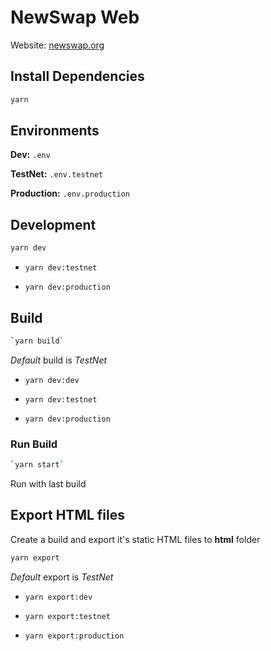 # NewSwap Web

Website: [newswap.org](https://newswap.org/)

## Install Dependencies

```bash
yarn
```

## Environments 

**Dev:** `.env`

**TestNet:** `.env.testnet`

**Production:** `.env.production`

## Development 

```bash
yarn dev
```

- `yarn dev:testnet`

- `yarn dev:production`

## Build

```bash
`yarn build`
```
*Default* build is *TestNet*

- `yarn dev:dev`

- `yarn dev:testnet`

- `yarn dev:production`

### Run Build

```bash
`yarn start`
```

Run with last build

## Export HTML files

Create a build and export it's static HTML files to **html** folder

```bash
yarn export
```

*Default* export is *TestNet*

- `yarn export:dev`

- `yarn export:testnet`

- `yarn export:production`